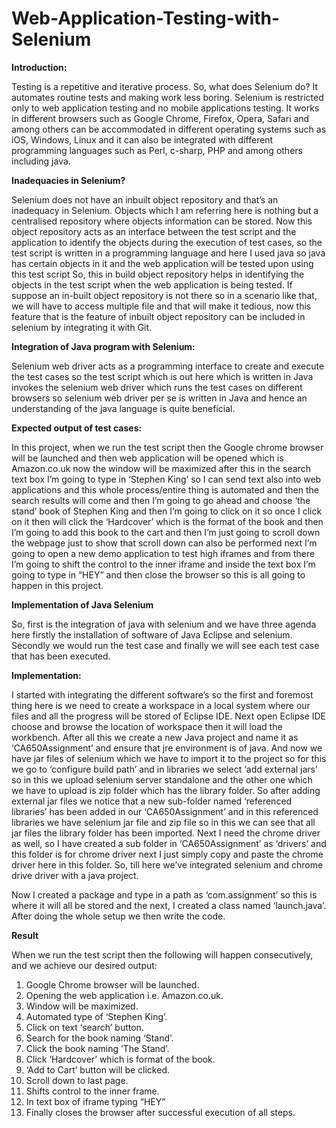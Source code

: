 # Web-Application-Testing-with-Selenium

**Introduction:**  

Testing is a repetitive and iterative process. So, what does Selenium do? It automates routine tests and making work less boring. Selenium is restricted only to web application testing and no mobile applications testing. It works in different browsers such as Google Chrome, Firefox, Opera, Safari and among others can be accommodated in different operating systems such as iOS, Windows, Linux and it can also be integrated with different programming languages such as Perl, c-sharp, PHP and among others including java.

**Inadequacies in Selenium?**

Selenium does not have an inbuilt object repository and that’s an inadequacy in Selenium. Objects which I am referring here is nothing but a centralised repository where objects information can be stored. Now this object repository acts as an interface between the test script and the application to identify the objects during the execution of test cases, so the test script is written in a programming language and here I used java so java has certain objects in it and the web application will be tested upon using this test script So, this in build object repository helps in identifying the objects in the test script when the web application is being tested. If suppose an in-built object repository is not there so in a scenario like that, we will have to access multiple file and that will make it tedious, now this feature that is the feature of inbuilt object repository can be included in selenium by integrating it with Git.

**Integration of Java program with Selenium:**

Selenium web driver acts as a programming interface to create and execute the test cases so the
test script which is out here which is written in Java invokes the selenium web driver which runs
the test cases on different browsers so selenium web driver per se is written in Java and hence an understanding of the java language is quite beneficial. 

**Expected output of test cases:**

In this project, when we run the test script then the Google chrome browser will be launched and then web application will be opened which is Amazon.co.uk now the window will be maximized after this in the search text box I’m going to type in ‘Stephen King’ so I can send text also into web applications and this whole process/entire thing is automated and then the search results will come and then I’m going to go ahead and choose ‘the stand’ book of Stephen King and then I’m going to click on it so once I click on it then will click the ‘Hardcover’ which is the format of the book and then I’m going to add this book to the cart and then I’m just going to scroll down the webpage just to show that scroll down can also be performed next I’m going to open a new demo application to test high iframes and from there I’m going to shift the control to the inner iframe and inside the text box I’m going to type in “HEY” and then close the browser so this is all going to happen in this project.

**Implementation of Java Selenium**

So, first is the integration of java with selenium and we have three agenda here firstly the installation of software of Java Eclipse and selenium. Secondly we would run the test case and finally we will see each test case that has been executed.

**Implementation:**

I started with integrating the different software’s so the first and foremost thing here is we need to create a workspace in a local system where our files and all the progress will be stored of Eclipse IDE. Next open Eclipse IDE choose and browse the location of workspace then it will load the workbench. After all this we create a new Java project and name it as ‘CA650Assignment’ and ensure that jre environment is of java. And now we have jar files of selenium which we have to import it to the project so for this we go to ‘configure build path’ and in libraries we select ‘add external jars’ so in this we upload selenium server standalone and the other one which we have to upload is zip folder which has the library folder. So after adding external jar files we notice that a new sub-folder named ‘referenced libraries’ has been added in our ‘CA650Assignment’ and in this referenced libraries we have selenium jar file and zip file so in this we can see that all jar files the library folder has been imported. Next I need the chrome driver as well, so I have created a sub folder in ‘CA650Assignment’ as ‘drivers’ and this folder is for chrome driver next I just simply copy and paste the chrome driver here in this folder. So, till here we’ve integrated selenium and chrome drive driver with a java project.

Now I created a package and type in a path as ‘com.assignment’ so this is where it will all be stored and the next, I created a class named ‘launch.java’. After doing the whole setup we then write the code.


**Result**

When we run the test script then the following will happen consecutively, and we achieve our desired output:
 
1.	Google Chrome browser will be launched.
2.	Opening the web application i.e. Amazon.co.uk.
3.	Window will be maximized.
4.	Automated type of ‘Stephen King’.
5.	Click on text ‘search’ button.
6.	Search for the book naming ‘Stand’.
7.	Click the book naming ’The Stand’.
8.	Click ‘Hardcover’ which is format of the book.
9.	‘Add to Cart’ button will be clicked.
10.	Scroll down to last page.
11.	Shifts control to the inner frame.
12.	In text box of iframe typing “HEY”
13.	Finally closes the browser after successful execution of all steps.

